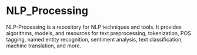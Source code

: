# NLP_Processing
NLP-Processing is a repository for NLP techniques and tools. It provides algorithms, models, and resources for text preprocessing, tokenization, POS tagging, named entity recognition, sentiment analysis, text classification, machine translation, and more.
